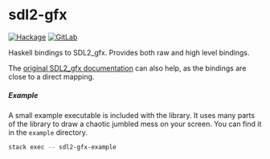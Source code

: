 # sdl2-gfx

[![Hackage](https://img.shields.io/hackage/v/sdl2-gfx.svg)](https://hackage.haskell.org/package/sdl2-gfx)
[![GitLab](https://gitlab.homotopic.tech/haskell/sdl2-gfx/badges/master/pipeline.svg)](https://gitlab.homotopic.tech/haskell/sdl2-gfx)

Haskell bindings to SDL2_gfx. Provides both raw and high level bindings.

The
[original SDL2_gfx documentation](http://www.ferzkopp.net/Software/SDL2_gfx/Docs/html/index.html)
can also help, as the bindings are close to a direct mapping.

##### Example

A small example executable is included with the library. It uses many parts of
the library to draw a chaotic jumbled mess on your screen. You can find it in
the `example` directory.

```bash
stack exec -- sdl2-gfx-example
```
